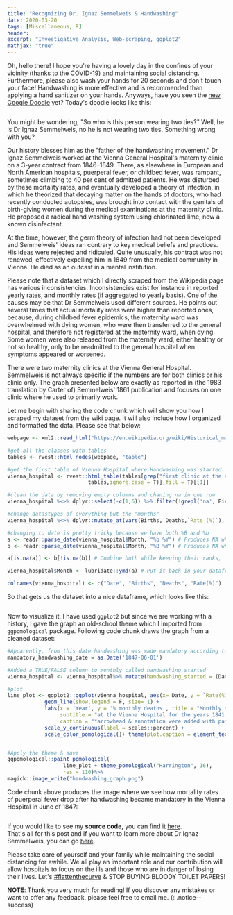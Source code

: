 ```yaml
---
title: "Recognizing Dr. Ignaz Semmelweis & Handwashing"
date: 2020-03-20
tags: [Miscellaneous, R]
header:
excerpt: "Investigative Analysis, Web-scraping, ggplot2"
mathjax: "true"
---
```

Oh, hello there! I hope you're having a lovely day in the confines of your vicinity (thanks to the COVID-19) and maintaining social distancing. Furthermore, please also wash your hands for 20 seconds and don't touch your face! Handwashing is more effective and is recommended than applying a hand sanitizer on your hands. Anyways, have you seen the [new Google Doodle](https://www.google.com/doodles/recognizing-ignaz-semmelweis-and-handwashing) yet? Today's doodle looks like this:     

<p align="center"> 
   <img src="{{ site.url }}{{ site.baseurl }}/images/handwashing/doodle.png" alt="">
</p>

You might be wondering, "So who is this person wearing two ties?" Well, he is Dr Ignaz Semmelweis, no he is not wearing two ties. Something wrong with you?    
   
Our history blesses him as the "father of the handwashing movement." Dr Ignaz Semmelweis worked at the Vienna General Hospital's maternity clinic on a 3-year contract from 1846–1849. There, as elsewhere in European and North American hospitals, puerperal fever, or childbed fever, was rampant, sometimes climbing to 40 per cent of admitted patients. He was disturbed by these mortality rates, and eventually developed a theory of infection, in which he theorized that decaying matter on the hands of doctors, who had recently conducted autopsies, was brought into contact with the genitals of birth-giving women during the medical examinations at the maternity clinic. He proposed a radical hand washing system using chlorinated lime, now a known disinfectant.     

At the time, however, the germ theory of infection had not been developed and Semmelweis' ideas ran contrary to key medical beliefs and practices. His ideas were rejected and ridiculed. Quite unusually, his contract was not renewed, effectively expelling him in 1849 from the medical community in Vienna. He died as an outcast in a mental institution.    

Please note that a dataset which I directly scraped from the Wikipedia page has various inconsistencies. Inconsistencies exist for instance in reported yearly rates, and monthly rates (if aggregated to yearly basis). One of the causes may be that Dr Semmelweis used different sources. He points out several times that actual mortality rates were higher than reported ones, because, during childbed fever epidemics, the maternity ward was overwhelmed with dying women, who were then transferred to the general hospital, and therefore not registered at the maternity ward, when dying. Some women were also released from the maternity ward, either healthy or not so healthy, only to be readmitted to the general hospital when symptoms appeared or worsened.    

There were two maternity clinics at the Vienna General Hospital. Semmelweis is not always specific if the numbers are for both clinics or his clinic only. The graph presented below are exactly as reported in (the 1983 translation by Carter of) Semmelweis' 1861 publication and focuses on one clinic where he used to primarily work.

Let me begin with sharing the code chunk which will show you how I scraped my dataset from the wiki page. It will also include how I organized and formatted the data. Please see that below:

````r
webpage <- xml2::read_html("https://en.wikipedia.org/wiki/Historical_mortality_rates_of_puerperal_fever#Monthly_mortality_rates_for_birthgiving_women_1841%E2%80%931849")

#get all the classes with tables
tables <- rvest::html_nodes(webpage, "table")

#get the first table of Vienna Hospital where Handwashing was started. This  table is from the Dr. Semmelweis's primary clinic
vienna_hospital <- rvest::html_table(tables[grep("first clinic at the Vienna General Hospital 1841–1849",
                          tables,ignore.case = T)],fill = T)[[1]]

#clean the data by removing empty columns and chaning na in one row
vienna_hospital %<>% dplyr::select(-c(1,6)) %>% filter(!grepl('na', Births))

#change datastypes of everything but the "months"
vienna_hospital %<>% dplyr::mutate_at(vars(Births, Deaths,`Rate (%)`), dplyr::funs(as.numeric))

#changing to date is pretty tricky because we have both %B and %b
a <- readr::parse_date(vienna_hospital$Month, "%b %Y") # Produces NA when format is not "%B %Y"
b <- readr::parse_date(vienna_hospital$Month, "%B %Y") # Produces NA when format is not "%d.%m.%Y"

a[is.na(a)] <- b[!is.na(b)] # Combine both while keeping their ranks, ignore the warning

vienna_hospital$Month <- lubridate::ymd(a) # Put it back in your dataframe

colnames(vienna_hospital) <- c("Date", "Births", "Deaths", "Rate(%)")
`````

So that gets us the dataset into a nice dataframe, which looks like this:

<p align="center"> 
   <img src="{{ site.url }}{{ site.baseurl }}/images/handwashing/dataset_snippet.png" alt="">
</p>

Now to visualize it, I have used `ggplot2` but since we are working with a history, I gave the graph an old-school theme which I imported from `ggpomological` package. Following code chunk draws the graph from a cleaned dataset:

````r
#Apparently, from this date handwashing was made mandatory according to the Wikipedia Page
mandatory_handwashing_date = as.Date('1847-06-01')

#Added a TRUE/FALSE column to monthly called handwashing_started
vienna_hospital <- vienna_hospital%>% mutate(handwashing_started = (Date >= mandatory_handwashing_date))

#plot
line_plot <- ggplot2::ggplot(vienna_hospital, aes(x= Date, y = `Rate(%)`/100, color = handwashing_started))+
            geom_line(show.legend = F, size= 1) +
            labs(x = 'Year', y = '% monthly deaths', title = "Monthly deaths following the mandatory handwashing",
                 subtitle = "at the Vienna Hospital for the years 1841 to 1849",
                 caption = "*arrowhead & annotation were added with paint") +
            scale_y_continuous(label = scales::percent) +
            scale_color_pomological()+ theme(plot.caption = element_text(size=8, face="italic", color="lightpink2"))


#Apply the theme & save
ggpomological::paint_pomological(
                  line_plot + theme_pomological("Harrington", 16),
                  res = 110)%>% 
magick::image_write("handwashing_graph.png")

`````
Code chunk above produces the image where we see how mortality rates of puerperal fever drop after handwashing became mandatory in the Vienna Hospital in June of 1847:
 
 <p align="center"> 
   <img src="{{ site.url }}{{ site.baseurl }}/images/handwashing/handwashing_graph.png" alt="">
</p>

If you would like to see my **source code**, you can find it [here](https://github.com/opendatasurgeon/HandwashingAnalysis_r).        
That's all for this post and if you want to learn more about Dr Ignaz Semmelweis, you can go [here](https://en.wikipedia.org/wiki/Historical_mortality_rates_of_puerperal_fever#Monthly_mortality_rates_for_birthgiving_women_1841%E2%80%931849).    

Please take care of yourself and your family while maintaining the social distancing for awhile. We all play an important role and our contribution will allow hospitals to focus on the ills and those who are in danger of losing their lives. Let's [#flattenthecurve](https://twitter.com/hashtag/flattenthecurve?ref_src=twsrc%5Egoogle%7Ctwcamp%5Eserp%7Ctwgr%5Ehashtag) & STOP BUYING BLOODY TOILET PAPERS!

**NOTE**: Thank you very much for reading! If you discover any mistakes or want to offer any feedback, please feel free to email me.
{: .notice--success}
